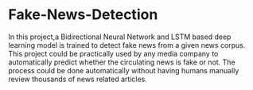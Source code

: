 # Fake-News-Detection

In this project,a Bidirectional Neural Network and LSTM based deep learning model is trained to detect fake news from a given news corpus. This project could be practically used by any media company to automatically predict whether the circulating news is fake or not. The process could be done automatically without having humans manually review thousands of news related articles.
